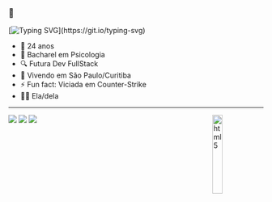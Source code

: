 ### 👋

[![Typing SVG](https://readme-typing-svg.herokuapp.com?font=Fira+Code&size=30&duration=7000&pause=1000&random=false&width=435&lines=Oii!+Eu+sou+a+Myle.)](https://git.io/typing-svg)

- 🎂 24 anos
- 🧠 Bacharel em Psicologia
- 🔍 Futura Dev FullStack
- 📍 Vivendo em São Paulo/Curitiba
- ⚡ Fun fact: Viciada em Counter-Strike
- 👧🏼 Ela/dela

<div>
  <hr size="20"/>
  <img align="right" alt="html5" width="20%" src="https://i.pinimg.com/originals/32/42/cd/3242cd86b9986b537732ad0244f8e042.gif" />
</div>

<div> 
  <a href="https://instagram.com/myle_ninhaa" target="_blank"><img src="https://img.shields.io/badge/-Instagram-%23E4405F?style=for-the-badge&logo=instagram&logoColor=white" target="_blank"></a>
 	<a href="https://www.twitch.tv/myle_ninha" target="_blank"><img src="https://img.shields.io/badge/Twitch-9146FF?style=for-the-badge&logo=twitch&logoColor=white" target="_blank"></a>
  <a href="https://www.linkedin.com/in/mylenafranco" target="_blank"><img src="https://img.shields.io/badge/-LinkedIn-%230077B5?style=for-the-badge&logo=linkedin&logoColor=white" target="_blank"></a> 
  </div>


